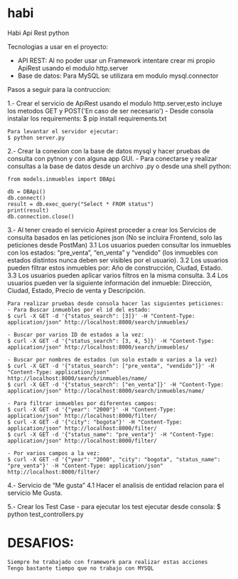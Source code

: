 # habi

Habi Api Rest python

Tecnologias a usar en el proyecto:
- API REST:
    Al no poder usar un Framework intentare crear mi propio ApiRest usando el modulo http.server
- Base de datos:
    Para MySQL se utilizara em modulo mysql.connector

Pasos a seguir para la contruccion:

1.- Crear el servicio de ApiRest usando el modulo http.server,esto incluye los metodos GET y POST('En caso de ser necesario')
    - Desde consola instalar los requirements:
    $ pip install requirements.txt

    Para levantar el servidor ejecutar:
    $ python server.py

2.- Crear la conexion con la base de datos mysql y hacer pruebas de consulta con pytnon y con alguna app GUI.
    - Para conectarse y realizar consultas a la base de datos desde un archivo .py o desde una shell python:

    from models.inmuebles import DBApi

    db = DBApi()
    db.connect()
    result = db.exec_query("Select * FROM status")
    print(result)
    db.connection.close()

3.- Al tener creado el servicio Apirest proceder a crear los Servicios de consulta basados en las peticiones json (No se incluira Frontend, solo las peticiones desde PostMan)
    3.1 Los usuarios pueden consultar los inmuebles con los estados: “pre_venta”, “en_venta” y “vendido” (los inmuebles con estados distintos nunca deben ser visibles por el usuario).
    3.2 Los usuarios pueden filtrar estos inmuebles por: Año de construcción, Ciudad, Estado.
    3.3 Los usuarios pueden aplicar varios filtros en la misma consulta.
    3.4 Los usuarios pueden ver la siguiente información del inmueble: Dirección, Ciudad, Estado, Precio de venta y Descripción.

    Para realizar pruebas desde consola hacer las siguientes peticiones:
    - Para Buscar inmuebles por el id del estado:
    $ curl -X GET -d '{"status_search": [3]}' -H "Content-Type: application/json" http://localhost:8000/search/inmuebles/

    - Buscar por varios ID de estados a la vez:
    $ curl -X GET -d '{"status_search": [3, 4, 5]}' -H "Content-Type: application/json" http://localhost:8000/search/inmuebles/

    - Buscar por nombres de estados (un solo estado o varios a la vez)
    $ curl -X GET -d '{"status_search": ["pre_venta", "vendido"]}' -H "Content-Type: application/json" http://localhost:8000/search/inmuebles/name/
    $ curl -X GET -d '{"status_search": ["en_venta"]}' -H "Content-Type: application/json" http://localhost:8000/search/inmuebles/name/

    - Para filtrar inmuebles por diferentes campos:
    $ curl -X GET -d '{"year": "2000"}' -H "Content-Type: application/json" http://localhost:8000/filter/
    $ curl -X GET -d '{"city": "bogota"}' -H "Content-Type: application/json" http://localhost:8000/filter/
    $ curl -X GET -d '{"status_name": "pre_venta"}' -H "Content-Type: application/json" http://localhost:8000/filter/

    - Por varios campos a la vez:
    $ curl -X GET -d '{"year": "2000", "city": "bogota", "status_name": "pre_venta"}' -H "Content-Type: application/json" http://localhost:8000/filter/

4.- Servicio de “Me gusta”
    4.1 Hacer el analisis de entidad relacion para el servicio Me Gusta.

5.- Crear los Test Case
    - para ejecutar los test ejecutar desde consola:
    $ python test_controllers.py


# DESAFIOS:
    Siempre he trabajado con framework para realizar estas acciones
    Tengo bastante tiempo que no trabajo con MYSQL
